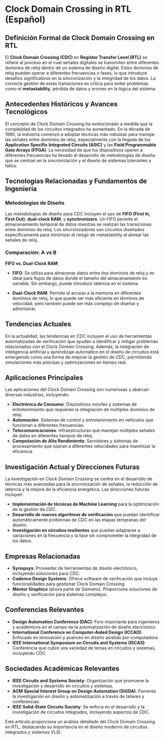 # Clock Domain Crossing in RTL (Español)

## Definición Formal de Clock Domain Crossing en RTL

El **Clock Domain Crossing (CDC)** en **Register Transfer Level (RTL)** se refiere al proceso en el cual señales digitales se transmiten entre diferentes dominios de reloj dentro de un sistema de diseño digital. Estos dominios de reloj pueden operar a diferentes frecuencias o fases, lo que introduce desafíos significativos en la sincronización y la integridad de los datos. La correcta gestión de estas transiciones es crítica para evitar problemas como el **metastability**, pérdida de datos y errores en la lógica del sistema.

## Antecedentes Históricos y Avances Tecnológicos

El concepto de Clock Domain Crossing ha evolucionado a medida que la complejidad de los circuitos integrados ha aumentado. En la década de 1980, la industria comenzó a adoptar técnicas más robustas para manejar las señales entre dominios de reloj, especialmente con la llegada de los **Application Specific Integrated Circuits (ASIC)** y las **Field Programmable Gate Arrays (FPGA)**. La necesidad de que los dispositivos operen a diferentes frecuencias ha llevado al desarrollo de metodologías de diseño que se centran en la sincronización y el diseño de sistemas tolerantes a fallos.

## Tecnologías Relacionadas y Fundamentos de Ingeniería

### Metodologías de Diseño

Las metodologías de diseño para CDC incluyen el uso de **FIFO (First In, First Out)**, **dual-clock RAM**, y **synchronizers**. Un FIFO permite el almacenamiento temporal de datos mientras se realizan las transiciones entre dominios de reloj. Los sincronizadores son circuitos diseñados específicamente para minimizar el riesgo de metastability al alinear las señales de reloj.

### Comparación: A vs B

**FIFO vs. Dual-Clock RAM**

- **FIFO**: Se utiliza para almacenar datos entre dos dominios de reloj y es ideal para flujos de datos donde el tamaño del almacenamiento es variable. Sin embargo, puede introducir latencia en el sistema.
  
- **Dual-Clock RAM**: Permite el acceso a la memoria en diferentes dominios de reloj, lo que puede ser más eficiente en términos de velocidad, pero también puede ser más complejo de diseñar y administrar.

## Tendencias Actuales

En la actualidad, las tendencias en CDC incluyen el uso de herramientas automatizadas de verificación que ayudan a identificar y mitigar problemas relacionados con el Clock Domain Crossing. Además, la integración de inteligencia artificial y aprendizaje automático en el diseño de circuitos está emergiendo como una forma de mejorar la gestión de CDC, permitiendo simulaciones más precisas y optimizaciones en tiempo real.

## Aplicaciones Principales

Las aplicaciones del Clock Domain Crossing son numerosas y abarcan diversas industrias, incluyendo:

- **Electrónica de Consumo**: Dispositivos móviles y sistemas de entretenimiento que requieren la integración de múltiples dominios de reloj.
- **Automoción**: Sistemas de control y entretenimiento en vehículos que funcionan a diferentes frecuencias.
- **Telecomunicaciones**: Infraestructuras que manejan múltiples señales de datos en diferentes tiempos de reloj.
- **Computación de Alto Rendimiento**: Servidores y sistemas de procesamiento que operan a diferentes velocidades para maximizar la eficiencia.

## Investigación Actual y Direcciones Futuras

La investigación en Clock Domain Crossing se centra en el desarrollo de técnicas más avanzadas para la sincronización de señales, la reducción de latencia y la mejora de la eficiencia energética. Las direcciones futuras incluyen:

- **Implementación de técnicas de Machine Learning** para la optimización de la gestión de CDC.
- **Desarrollo de nuevos algoritmos de verificación** que puedan identificar automáticamente problemas de CDC en las etapas tempranas del diseño.
- **Investigación en circuitos resilientes** que puedan adaptarse a variaciones en la frecuencia y la fase sin comprometer la integridad de los datos.

## Empresas Relacionadas

- **Synopsys**: Proveedor de herramientas de diseño electrónico, incluyendo soluciones para CDC.
- **Cadence Design Systems**: Ofrece software de verificación que incluye funcionalidades para gestionar Clock Domain Crossing.
- **Mentor Graphics** (ahora parte de Siemens): Proporciona soluciones de diseño y verificación para sistemas complejos.

## Conferencias Relevantes

- **Design Automation Conference (DAC)**: Foro importante para ingenieros y académicos en el campo de la automatización de diseño electrónico.
- **International Conference on Computer-Aided Design (ICCAD)**: Enfocado en innovación y avances en diseño asistido por computadora.
- **IEEE International Symposium on Circuits and Systems (ISCAS)**: Conferencia que cubre una variedad de temas en circuitos y sistemas, incluyendo CDC.

## Sociedades Académicas Relevantes

- **IEEE Circuits and Systems Society**: Organización que promueve la investigación y desarrollo en circuitos y sistemas.
- **ACM Special Interest Group on Design Automation (SIGDA)**: Fomenta la investigación en diseño y automatización a través de talleres y conferencias.
- **IEEE Solid-State Circuits Society**: Se enfoca en el desarrollo y la investigación de circuitos integrados, incluyendo aspectos de CDC.

Este artículo proporciona un análisis detallado del Clock Domain Crossing en RTL, destacando su importancia en el diseño moderno de circuitos integrados y sistemas VLSI.
